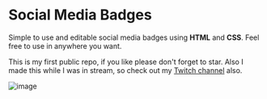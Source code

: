 # Social Media Badges
Simple to use and editable social media badges using **HTML** and **CSS**.
Feel free to use in anywhere you want.

This is my first public repo, if you like please don't forget to star.
Also I made this while I was in stream, so check out my [Twitch channel](https://www.twitch.tv/copperx) also.

![image](https://cdn.discordapp.com/attachments/482233537026719746/870837583301730334/unknown.png)